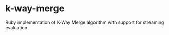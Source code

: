 k-way-merge
===========

Ruby implementation of K-Way Merge algorithm with support for streaming evaluation.